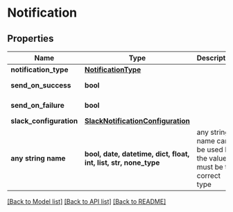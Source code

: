 # Notification


## Properties
Name | Type | Description | Notes
------------ | ------------- | ------------- | -------------
**notification_type** | [**NotificationType**](NotificationType.md) |  | 
**send_on_success** | **bool** |  | defaults to False
**send_on_failure** | **bool** |  | defaults to True
**slack_configuration** | [**SlackNotificationConfiguration**](SlackNotificationConfiguration.md) |  | [optional] 
**any string name** | **bool, date, datetime, dict, float, int, list, str, none_type** | any string name can be used but the value must be the correct type | [optional]

[[Back to Model list]](../README.md#documentation-for-models) [[Back to API list]](../README.md#documentation-for-api-endpoints) [[Back to README]](../README.md)


